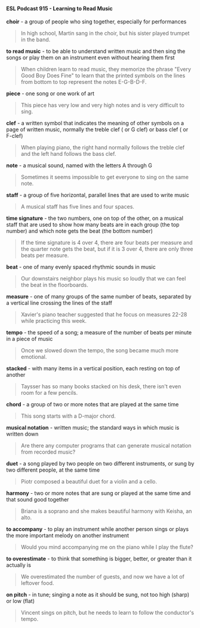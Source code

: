 #### ESL Podcast 915 - Learning to Read Music

**choir** - a group of people who sing together, especially for performances

> In high school, Martin sang in the choir, but his sister played trumpet in the
band.

**to read music** - to be able to understand written music and then sing the songs
or play them on an instrument even without hearing them first

> When children learn to read music, they memorize the phrase "Every Good Boy
Does Fine" to learn that the printed symbols on the lines from bottom to top
represent the notes E-G-B-D-F.

**piece** - one song or one work of art

> This piece has very low and very high notes and is very difficult to sing.

**clef** - a written symbol that indicates the meaning of other symbols on a page of
written music, normally the treble clef ( or G clef) or bass clef ( or F-clef)

> When playing piano, the right hand normally follows the treble clef and the left
hand follows the bass clef.

**note** - a musical sound, named with the letters A through G

> Sometimes it seems impossible to get everyone to sing on the same note.

**staff** - a group of five horizontal, parallel lines that are used to write music

> A musical staff has five lines and four spaces.

**time signature** - the two numbers, one on top of the other, on a musical staff
that are used to show how many beats are in each group (the top number) and
which note gets the beat (the bottom number)

> If the time signature is 4 over 4, there are four beats per measure and the
quarter note gets the beat, but if it is 3 over 4, there are only three beats per
measure.

**beat** - one of many evenly spaced rhythmic sounds in music

> Our downstairs neighbor plays his music so loudly that we can feel the beat in
the floorboards.

**measure** - one of many groups of the same number of beats, separated by a
vertical line crossing the lines of the staff

> Xavier's piano teacher suggested that he focus on measures 22-28 while
practicing this week.

**tempo** - the speed of a song; a measure of the number of beats per minute in a
piece of music

> Once we slowed down the tempo, the song became much more emotional.

**stacked** - with many items in a vertical position, each resting on top of another

> Taysser has so many books stacked on his desk, there isn't even room for a
few pencils.

**chord** - a group of two or more notes that are played at the same time

> This song starts with a D-major chord.

**musical notation** - written music; the standard ways in which music is written
down

> Are there any computer programs that can generate musical notation from
recorded music?

**duet** - a song played by two people on two different instruments, or sung by two
different people, at the same time

> Piotr composed a beautiful duet for a violin and a cello.

**harmony** - two or more notes that are sung or played at the same time and that
sound good together

> Briana is a soprano and she makes beautiful harmony with Keisha, an alto.

**to accompany** - to play an instrument while another person sings or plays the
more important melody on another instrument

> Would you mind accompanying me on the piano while I play the flute?

**to overestimate** - to think that something is bigger, better, or greater than it
actually is

> We overestimated the number of guests, and now we have a lot of leftover
food.

**on pitch** - in tune; singing a note as it should be sung, not too high (sharp) or
low (flat)

> Vincent sings on pitch, but he needs to learn to follow the conductor's tempo.

